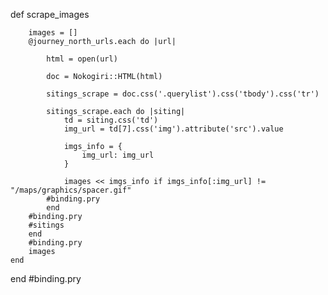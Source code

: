 def scrape_images
        
        images = []
        @journey_north_urls.each do |url|
        
            html = open(url)
     
            doc = Nokogiri::HTML(html)

            sitings_scrape = doc.css('.querylist').css('tbody').css('tr')

            sitings_scrape.each do |siting|
                td = siting.css('td')
                img_url = td[7].css('img').attribute('src').value

                imgs_info = {
                    img_url: img_url
                }

                images << imgs_info if imgs_info[:img_url] != "/maps/graphics/spacer.gif"
            #binding.pry
            end
        #binding.pry
        #sitings
        end
        #binding.pry
        images
    end
end
#binding.pry